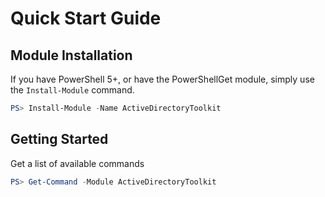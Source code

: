 # Quick Start Guide

## Module Installation

If you have PowerShell 5+, or have the PowerShellGet module, simply use the `Install-Module` command.

```powershell
PS> Install-Module -Name ActiveDirectoryToolkit
```

## Getting Started

Get a list of available commands

```powershell
PS> Get-Command -Module ActiveDirectoryToolkit
```

